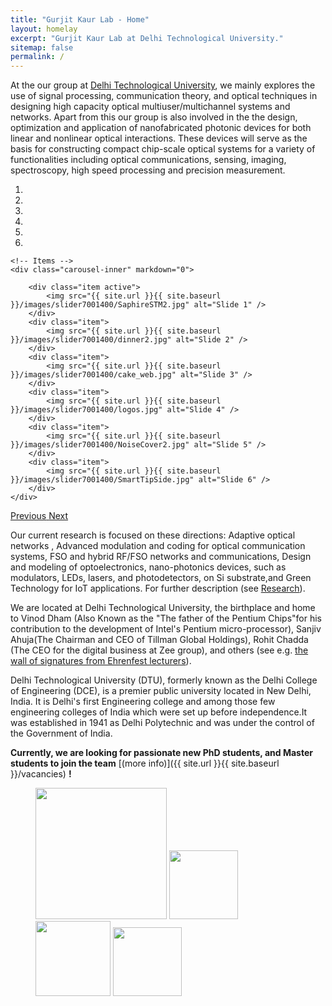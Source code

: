 ```yaml
---
title: "Gurjit Kaur Lab - Home"
layout: homelay
excerpt: "Gurjit Kaur Lab at Delhi Technological University."
sitemap: false
permalink: /
---
```


At the our group at [Delhi Technological University](http://www.dtu.ac.in/), we mainly explores the use of signal processing, communication theory, and optical techniques in designing high capacity optical multiuser/multichannel systems and networks. Apart from this our group is also involved in the the design, optimization and application of nanofabricated photonic devices for both linear and nonlinear optical interactions.  These devices will serve as the basis for constructing compact chip-scale optical systems for a variety of functionalities including optical communications, sensing, imaging, spectroscopy, high speed processing and precision measurement.  
<div markdown="0" id="carousel" class="carousel slide" data-ride="carousel" data-interval="5000" data-pause="hover" >
    <!-- Menu -->
    <ol class="carousel-indicators">
        <li data-target="#carousel" data-slide-to="0" class="active"></li>
        <li data-target="#carousel" data-slide-to="1"></li>
        <li data-target="#carousel" data-slide-to="2"></li>
        <li data-target="#carousel" data-slide-to="3"></li>
        <li data-target="#carousel" data-slide-to="4"></li>
        <li data-target="#carousel" data-slide-to="5"></li>
    </ol>

    <!-- Items -->
    <div class="carousel-inner" markdown="0">

        <div class="item active">
            <img src="{{ site.url }}{{ site.baseurl }}/images/slider7001400/SaphireSTM2.jpg" alt="Slide 1" />
        </div>
        <div class="item">
            <img src="{{ site.url }}{{ site.baseurl }}/images/slider7001400/dinner2.jpg" alt="Slide 2" />
        </div>
        <div class="item">
            <img src="{{ site.url }}{{ site.baseurl }}/images/slider7001400/cake_web.jpg" alt="Slide 3" />
        </div>
        <div class="item">
            <img src="{{ site.url }}{{ site.baseurl }}/images/slider7001400/logos.jpg" alt="Slide 4" />
        </div>
        <div class="item">
            <img src="{{ site.url }}{{ site.baseurl }}/images/slider7001400/NoiseCover2.jpg" alt="Slide 5" />
        </div>
        <div class="item">
            <img src="{{ site.url }}{{ site.baseurl }}/images/slider7001400/SmartTipSide.jpg" alt="Slide 6" />
        </div>
    </div>
  <a class="left carousel-control" href="#carousel" role="button" data-slide="prev">
    <span class="glyphicon glyphicon-chevron-left" aria-hidden="true"></span>
    <span class="sr-only">Previous</span>
  </a>
  <a class="right carousel-control" href="#carousel" role="button" data-slide="next">
    <span class="glyphicon glyphicon-chevron-right" aria-hidden="true"></span>
    <span class="sr-only">Next</span>
  </a>
</div>

Our current research is focused on these directions: Adaptive optical networks , Advanced modulation and coding for optical communication systems, FSO and hybrid RF/FSO networks and communications, Design and modeling of optoelectronics, nano-photonics devices, such as modulators, LEDs, lasers, and photodetectors, on Si substrate,and Green Technology for IoT applications.
For further description (see [Research](research)).

We are located at Delhi Technological University, the birthplace and home to Vinod Dham (Also Known as the "The father of the Pentium Chips"for his contribution to the development of Intel's Pentium micro-processor), Sanjiv Ahuja(The Chairman and CEO of Tillman Global Holdings), Rohit Chadda (The CEO for the digital business at Zee group), and others (see e.g. [the wall of signatures from Ehrenfest lecturers](https://www.lorentz.leidenuniv.nl/history/colloquium/muur_heel.html)).

Delhi Technological University (DTU), formerly known as the Delhi College of Engineering (DCE), is a premier public university located in New Delhi, India. It is Delhi's first Engineering college and among those few engineering colleges of India which were set up before independence.It was established in 1941 as Delhi Polytechnic and was under the control of the Government of India.

 **Currently, we are  looking for passionate new PhD students, and Master students to join the team** [(more info)]({{ site.url }}{{ site.baseurl }}/vacancies) **!**


<figure class="fourth">
  <img src="{{ site.url }}{{ site.baseurl }}/images/logopic/Logo_Leiden.jpg" style="width: 210px">
  <img src="{{ site.url }}{{ site.baseurl }}/images/logopic/Logo_Nanofront.jpg" style="width: 110px">
  <img src="{{ site.url }}{{ site.baseurl }}/images/logopic/Logo_NWO.jpg" style="width: 120px">
  <img src="{{ site.url }}{{ site.baseurl }}/images/logopic/Logo_ERC.jpg" style="width: 110px">
</figure>

